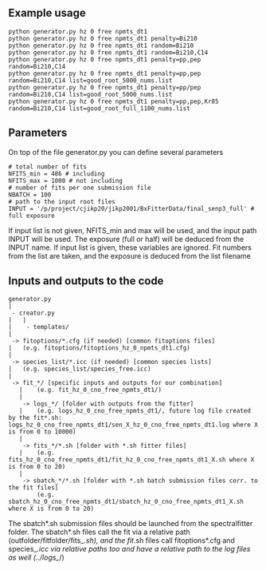 ## Example usage

```
python generator.py hz 0 free npmts_dt1
python generator.py hz 0 free npmts_dt1 penalty=Bi210
python generator.py hz 0 free npmts_dt1 random=Bi210
python generator.py hz 0 free npmts_dt1 random=Bi210,C14
python generator.py hz 0 free npmts_dt1 penalty=pp,pep random=Bi210,C14
python generator.py hz 0 free npmts_dt1 penalty=pp,pep random=Bi210,C14 list=good_root_5000_nums.list 
python generator.py hz 0 free npmts_dt1 penalty=pp/pep random=Bi210,C14 list=good_root_5000_nums.list 
python generator.py hz 0 free npmts_dt1 penalty=pp,pep,Kr85 random=Bi210,C14 list=good_root_full_1100_nums.list 

```

## Parameters

On top of the file generator.py you can define several parameters
```
# total number of fits
NFITS_min = 486 # including
NFITS_max = 1000 # not including
# number of fits per one submission file
NBATCH = 100
# path to the input root files
INPUT = '/p/project/cjikp20/jikp2001/BxFitterData/final_senp3_full' # full exposure
```

If input list is not given, NFITS_min and max will be used, and the input path INPUT will be used. The exposure (full or half) will be deduced from the INPUT name.
If input list is given, these variables are ignored. Fit numbers from the list are taken, and the exposure is deduced from the list filename

## Inputs and outputs to the code

```
generator.py
|
 - creator.py
|   |
|    - templates/
|
 -> fitoptions/*.cfg (if needed) [common fitoptions files]
|	(e.g. fitoptions/fitoptions_hz_0_npmts_dt1.cfg)
|
 -> species_list/*.icc (if needed) [common species lists]
|	(e.g. species_list/species_free.icc)
|
 -> fit_*/ [specific inputs and outputs for our combination]
   |	(e.g. fit_hz_0_cno_free_npmts_dt1/)
   |
	-> logs_*/ [folder with outputs from the fitter]
   |	(e.g. logs_hz_0_cno_free_npmts_dt1/, future log file created by the fit*.sh: logs_hz_0_cno_free_npmts_dt1/sen_X_hz_0_cno_free_npmts_dt1.log where X is from 0 to 10000)
   |
    -> fits_*/*.sh [folder with *.sh fitter files]
   |	(e.g. fits_hz_0_cno_free_npmts_dt1/fit_hz_0_cno_free_npmts_dt1_X.sh where X is from 0 to 20)
   |
    -> sbatch_*/*.sh [folder with *.sh batch submission files corr. to the fit files]
		(e.g. sbatch_hz_0_cno_free_npmts_dt1/sbatch_hz_0_cno_free_npmts_dt1_X.sh where X is from 0 to 20)
```


The sbatch*.sh submission files should be launched from the spectralfitter folder.
The sbatch*.sh files call the fit via a relative path (outfolder/fitfolder/fits_*.sh), and the fit*.sh files call fitoptions*.cfg and species_*.icc via relative paths too and have a relative path to the log files as well (../logs_*/)
